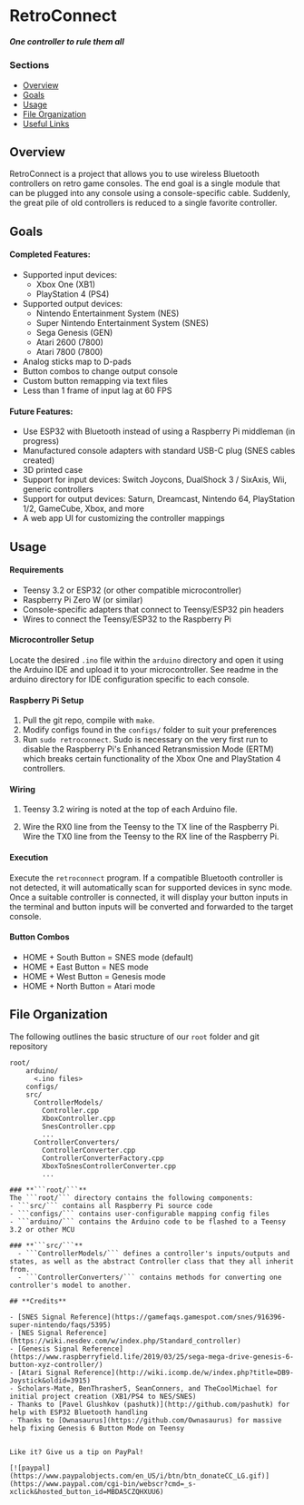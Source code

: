 # RetroConnect
##### *One controller to rule them all*

### **Sections**

- [Overview](#project-summary)
- [Goals](#project-goals)
- [Usage](#usage)
- [File  Organization](#file-organization)
- [Useful Links](#useful-links)

## **Overview**
RetroConnect is a project that allows you to use wireless Bluetooth controllers on retro game consoles. The end goal is a single module that can be plugged into any console using a console-specific cable. Suddenly, the great pile of old controllers is reduced to a single favorite controller.   
    

## **Goals**

#### Completed Features:
- Supported input devices: 
  - Xbox One (XB1)
  - PlayStation 4 (PS4)
- Supported output devices:
  - Nintendo Entertainment System (NES)
  - Super Nintendo Entertainment System (SNES)
  - Sega Genesis (GEN)
  - Atari 2600 (7800)
  - Atari 7800 (7800)
- Analog sticks map to D-pads
- Button combos to change output console
- Custom button remapping via text files
- Less than 1 frame of input lag at 60 FPS

#### Future Features:

- Use ESP32 with Bluetooth instead of using a Raspberry Pi middleman (in progress)
- Manufactured console adapters with standard USB-C plug (SNES cables created)
- 3D printed case
- Support for input devices: Switch Joycons, DualShock 3 / SixAxis, Wii, generic controllers
- Support for output devices: Saturn, Dreamcast, Nintendo 64, PlayStation 1/2, GameCube, Xbox, and more
- A web app UI for customizing the controller mappings

## **Usage**

#### Requirements
- Teensy 3.2 or ESP32 (or other compatible microcontroller)
- Raspberry Pi Zero W (or similar)
- Console-specific adapters that connect to Teensy/ESP32 pin headers
- Wires to connect the Teensy/ESP32 to the Raspberry Pi

#### Microcontroller Setup
Locate the desired `.ino` file within the `arduino` directory and open it using the Arduino IDE and upload it to your microcontroller. See readme in the arduino directory for IDE configuration specific to each console.

#### Raspberry Pi Setup
1. Pull the git repo, compile with `make`.
2. Modify configs found in the `configs/` folder to suit your preferences
3. Run `sudo retroconnect`. Sudo is necessary on the very first run to disable the Raspberry Pi's Enhanced Retransmission Mode (ERTM) which breaks certain functionality of the Xbox One and PlayStation 4 controllers.

#### Wiring
1. Teensy 3.2 wiring is noted at the top of each Arduino file.
    
2. Wire the RX0 line from the Teensy to the TX line of the Raspberry Pi. Wire the TX0 line from the Teensy to the RX line of the Raspberry Pi. 

#### Execution
Execute the `retroconnect` program. If a compatible Bluetooth controller is not detected, it will automatically scan for supported devices in sync mode. Once a suitable controller is connected, it will display your button inputs in the terminal and button inputs will be converted and forwarded to the target console.

#### Button Combos
- HOME + South Button = SNES mode (default)
- HOME + East Button = NES mode 
- HOME + West Button = Genesis mode
- HOME + North Button = Atari mode

## **File Organization**

The following outlines the basic structure of our ```root``` folder and git repository
```
root/
    arduino/
      <.ino files>
    configs/
    src/
      ControllerModels/
        Controller.cpp
        XboxController.cpp
        SnesController.cpp
        ...
      ControllerConverters/
        ControllerConverter.cpp
        ControllerConverterFactory.cpp
        XboxToSnesControllerConverter.cpp
        ...

### **```root/```**
The ```root/``` directory contains the following components:
- ```src/``` contains all Raspberry Pi source code
- ```configs/``` contains user-configurable mapping config files
- ```arduino/``` contains the Arduino code to be flashed to a Teensy 3.2 or other MCU

### **```src/```**
  - ```ControllerModels/``` defines a controller's inputs/outputs and states, as well as the abstract Controller class that they all inherit from.
  - ```ControllerConverters/``` contains methods for converting one controller's model to another.

## **Credits**

- [SNES Signal Reference](https://gamefaqs.gamespot.com/snes/916396-super-nintendo/faqs/5395)
- [NES Signal Reference](https://wiki.nesdev.com/w/index.php/Standard_controller)
- [Genesis Signal Reference](https://www.raspberryfield.life/2019/03/25/sega-mega-drive-genesis-6-button-xyz-controller/)
- [Atari Signal Reference](http://wiki.icomp.de/w/index.php?title=DB9-Joystick&oldid=3915)
- Scholars-Mate, BenThrasher5, SeanConners, and TheCoolMichael for initial project creation (XB1/PS4 to NES/SNES)
- Thanks to [Pavel Glushkov (pashutk)](http://github.com/pashutk) for help with ESP32 Bluetooth handling
- Thanks to [Ownasaurus](https://github.com/Ownasaurus) for massive help fixing Genesis 6 Button Mode on Teensy 


Like it? Give us a tip on PayPal! 

[![paypal](https://www.paypalobjects.com/en_US/i/btn/btn_donateCC_LG.gif)](https://www.paypal.com/cgi-bin/webscr?cmd=_s-xclick&hosted_button_id=MBDA5CZQHXUU6)
